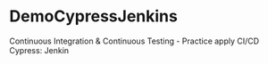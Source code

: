 # DemoCypressJenkins
Continuous Integration &amp; Continuous Testing - Practice apply CI/CD Cypress: Jenkin
